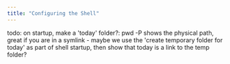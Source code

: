 ```yaml
---
title: "Configuring the Shell"
---
```


todo: on startup, make a 'today' folder?: pwd -P shows the physical path, great if you are in a symlink - maybe we use the 'create temporary folder for today' as part of shell startup, then show that today is a link to the temp folder?
